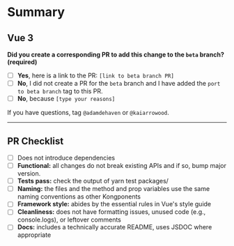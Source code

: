 # Summary

<!-- Add a summary of your changes, and include a link to JIRA as necessary. -->

## Vue 3

**Did you create a corresponding PR to add this change to the `beta` branch? (required)**

- [ ] **Yes**, here is a link to the PR: `[link to beta branch PR]`
- [ ] **No**, I did not create a PR for the `beta` branch and I have added the `port to beta branch` tag to this PR.
- [ ] **No**, because `[type your reasons]`

If you have questions, tag `@adamdehaven` or `@kaiarrowood`.

---

## PR Checklist

- [ ] Does not introduce dependencies
- [ ] **Functional:** all changes do not break existing APIs and if so, bump major version.
- [ ] **Tests pass:** check the output of yarn test packages/<Kongponent>
- [ ] **Naming:** the files and the method and prop variables use the same naming conventions as other Kongponents
- [ ] **Framework style:** abides by the essential rules in Vue's style guide
- [ ] **Cleanliness:** does not have formatting issues, unused code (e.g., console.logs), or leftover comments
- [ ] **Docs:** includes a technically accurate README, uses JSDOC where appropriate
